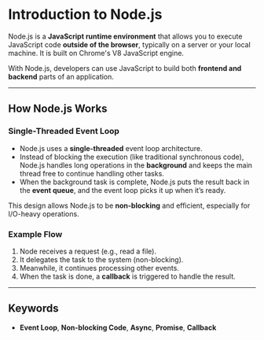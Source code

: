 # Introduction to Node.js

Node.js is a **JavaScript runtime environment** that allows you to execute JavaScript code **outside of the browser**, typically on a server or your local machine. It is built on Chrome's V8 JavaScript engine.

With Node.js, developers can use JavaScript to build both **frontend and backend** parts of an application.

---

## How Node.js Works

### Single-Threaded Event Loop

- Node.js uses a **single-threaded** event loop architecture.
- Instead of blocking the execution (like traditional synchronous code), Node.js handles long operations in the **background** and keeps the main thread free to continue handling other tasks.
- When the background task is complete, Node.js puts the result back in the **event queue**, and the event loop picks it up when it’s ready.

This design allows Node.js to be **non-blocking** and efficient, especially for I/O-heavy operations.

### Example Flow

1. Node receives a request (e.g., read a file).
2. It delegates the task to the system (non-blocking).
3. Meanwhile, it continues processing other events.
4. When the task is done, a **callback** is triggered to handle the result.

---

## Keywords

- **Event Loop**, **Non-blocking Code**, **Async**, **Promise**, **Callback**
